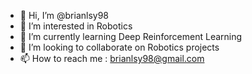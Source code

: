 - 👋 Hi, I’m @brianlsy98
- 👀 I’m interested in Robotics
- 🌱 I’m currently learning Deep Reinforcement Learning
- 💞️ I’m looking to collaborate on Robotics projects
- 📫 How to reach me : brianlsy98@gmail.com

<!---
brianlsy98/brianlsy98 is a ✨ special ✨ repository because its `README.md` (this file) appears on your GitHub profile.
You can click the Preview link to take a look at your changes.
--->
